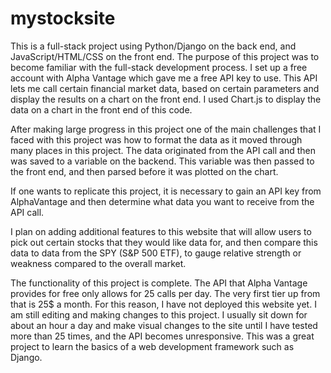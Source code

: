 # mystocksite

This is a full-stack project using Python/Django on the back end, and JavaScript/HTML/CSS on the front end. The purpose of this project was to become familiar with the full-stack 
development process. I set up a free account with Alpha Vantage which gave me a free API key to use. This API lets me call certain financial market data, based on certain parameters
and display the results on a chart on the front end. I used Chart.js to display the data on a chart in the front end of this code.

After making large progress in this project one of the main challenges that I faced with this project was how to format the data as it moved through many places in this project. 
The data originated from the API call and then was saved to a variable on the backend. This variable was then passed to the front end, and then parsed before it was plotted on the 
chart. 

If one wants to replicate this project, it is necessary to gain an API key from AlphaVantage and then determine what data you want to receive from the API call. 

I plan on adding additional features to this website that will allow users to pick out certain stocks that they would like data for, and then compare this data to data from the 
SPY (S&P 500 ETF), to gauge relative strength or weakness compared to the overall market. 

The functionality of this project is complete. The API that Alpha Vantage provides for free only allows for 25 calls per day. The very first tier up from that is 25$ a month. For this reason, I have not deployed this website yet. I am still editing and making changes to this project. I usually sit down for about an hour a day and make visual changes to the site until I have tested more than 25 times, and the API becomes unresponsive. This was a great project to learn the basics of a web development framework such as Django. 

